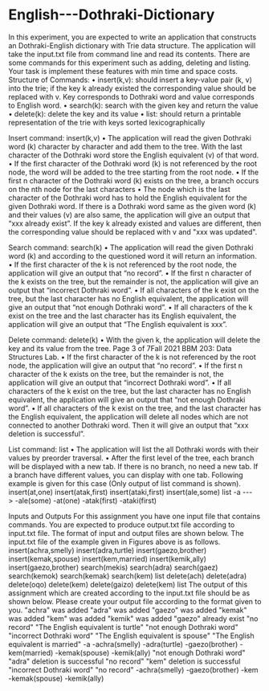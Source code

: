 # English---Dothraki-Dictionary

In this experiment, you are expected to write an application that constructs an Dothraki-English
dictionary with Trie data structure. The application will take the input.txt file from command
line and read its contents. There are some commands for this experiment such as adding, deleting
and listing. Your task is implement these features with min time and space costs.
Structure of Commands:
• insert(k,v): should insert a key-value pair (k, v) into the trie; if the key k already existed
the corresponding value should be replaced with v. Key corresponds to Dothraki word and
value corresponds to English word.
• search(k): search with the given key and return the value
• delete(k): delete the key and its value
• list: should return a printable representation of the trie with keys sorted lexicographically


Insert command: insert(k,v)
• The application will read the given Dothraki word (k) character by character and add them
to the tree. With the last character of the Dothraki word store the English equivalent (v)
of that word.
• If the first character of the Dothraki word (k) is not referenced by the root node, the word
will be added to the tree starting from the root node.
• If the first n character of the Dothraki word (k) exists on the tree, a branch occurs on the
nth node for the last characters
• The node which is the last character of the Dothraki word has to hold the English equivalent
for the given Dothraki word. If there is a Dothraki word same as the given word (k) and their values (v) are also same,
the application will give an output that “xxx already exist”. If the key k already existed and
values are different, then the corresponding value should be replaced with v and "xxx was
updated".


Search command: search(k)
• The application will read the given Dothraki word (k) and according to the questioned word
it will return an information.
• If the first character of the k is not referenced by the root node, the application will give an
output that “no record”.
• If the first n character of the k exists on the tree, but the remainder is not, the application
will give an output that “incorrect Dothraki word”.
• If all characters of the k exist on the tree, but the last character has no English equivalent,
the application will give an output that “not enough Dothraki word”.
• If all characters of the k exist on the tree and the last character has its English equivalent,
the application will give an output that “The English equivalent is xxx”.


Delete command: delete(k)
• With the given k, the application will delete the key and its value from the tree.
Page 3 of 7Fall 2021
BBM 203: Data Structures Lab.
• If the first character of the k is not referenced by the root node, the application will give an
output that “no record”.
• If the first n character of the k exists on the tree, but the remainder is not, the application
will give an output that “incorrect Dothraki word”.
• If all characters of the k exist on the tree, but the last character has no English equivalent,
the application will give an output that “not enough Dothraki word”.
• If all characters of the k exist on the tree, and the last character has the English equivalent,
the application will delete all nodes which are not connected to another Dothraki word.
Then it will give an output that “xxx deletion is successful”.


List command: list
• The application will list the all Dothraki words with their values by preorder traversal.
• After the first level of the tree, each branch will be displayed with a new tab. If there is no
branch, no need a new tab. If a branch have different values, you can display with one tab.
Following example is given for this case (Only output of list command is shown).
insert(at,one)
insert(atak,first)
insert(ataki,first)
insert(ale,some)
list
-a
--->
-ale(some)
-at(one)
-atak(first)
-ataki(first)


Inputs and Outputs
For this assignment you have one input file that contains commands. You are expected to produce
output.txt file according to input.txt file. The format of input and output files are shown below.
The input.txt file of the example given in Figures above is as follows.
insert(achra,smelly)
insert(adra,turtle)
insert(gaezo,brother)
insert(kemak,spouse)
insert(kem,married)
insert(kemik,ally)
insert(gaezo,brother)
search(mekis)
search(adra)
search(gaez)
search(kemok)
search(kemak)
search(kem)
list
delete(ach)
delete(adra)
delete(oqo)
delete(kem)
delete(gaizo)
delete(kem)
list
The output of this assignment which are created according to the input.txt file should be as shown
below. Please create your output file according to the format given to you.
"achra" was added
"adra" was added
"gaezo" was added
"kemak" was added
"kem" was added
"kemik" was added
"gaezo" already exist
"no record"
"The English equivalent is turtle"
"not enough Dothraki word"
"incorrect Dothraki word"
"The English equivalent is spouse"
"The English equivalent is married"
-a
-achra(smelly)
-adra(turtle)
-gaezo(brother)
-kem(married)
-kemak(spouse)
-kemik(ally)
"not enough Dothraki word"
"adra" deletion is successful
"no record"
"kem" deletion is successful
"incorrect Dothraki word"
"no record"
-achra(smelly)
-gaezo(brother)
-kem
-kemak(spouse)
-kemik(ally)





